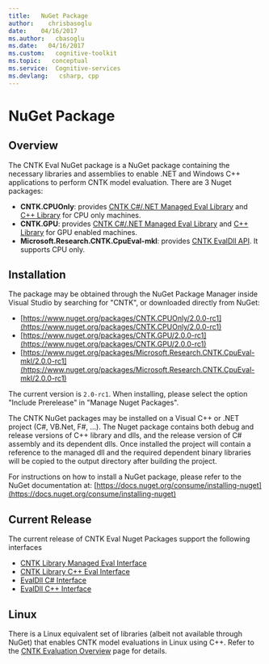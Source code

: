 ```yaml
---
title:   NuGet Package
author:    chrisbasoglu
date:    04/16/2017
ms.author:   cbasoglu
ms.date:   04/16/2017
ms.custom:   cognitive-toolkit
ms.topic:   conceptual
ms.service:  Cognitive-services
ms.devlang:   csharp, cpp
---
```


# NuGet Package

## Overview

The CNTK Eval NuGet package is a NuGet package containing the necessary libraries and assemblies to enable .NET and Windows C++ applications to perform CNTK model evaluation. There are 3 Nuget packages:

* **CNTK.CPUOnly**: provides [CNTK C#/.NET Managed Eval Library](./CNTK-Library-Managed-API.md) and [C++ Library](./CNTK-Library-Native-Eval-Interface.md) for CPU only machines.
* **CNTK.GPU**: provides [CNTK C#/.NET Managed Eval Library](./CNTK-Library-Managed-API.md) and [C++ Library](./CNTK-Library-Native-Eval-Interface.md) for GPU enabled machines.
* **Microsoft.Research.CNTK.CpuEval-mkl**: provides [CNTK EvalDll API](./EvalDll-Evaluation-Overview.md). It supports CPU only.

## Installation
The package may be obtained through the NuGet Package Manager inside Visual Studio by searching for "CNTK", or downloaded directly from NuGet:

* [https://www.nuget.org/packages/CNTK.CPUOnly/2.0.0-rc1](https://www.nuget.org/packages/CNTK.CPUOnly/2.0.0-rc1)   
* [https://www.nuget.org/packages/CNTK.GPU/2.0.0-rc1](https://www.nuget.org/packages/CNTK.GPU/2.0.0-rc1)
* [https://www.nuget.org/packages/Microsoft.Research.CNTK.CpuEval-mkl/2.0.0-rc1](https://www.nuget.org/packages/Microsoft.Research.CNTK.CpuEval-mkl/2.0.0-rc1)

The current version is `2.0-rc1`. When installing, please select the option "Include Prerelease" in "Manage Nuget Packages".

The CNTK NuGet packages may be installed on a Visual C++ or .NET project (C#, VB.Net, F#, ...). The Nuget package contains both debug and release versions of C++ library and dlls, and the release version of C# assembly and its dependent dlls. Once installed the project will contain a reference to the managed dll and the required dependent binary libraries will be copied to the output directory after building the project. 

For instructions on how to install a NuGet package, please refer to the NuGet documentation at:
[https://docs.nuget.org/consume/installing-nuget](https://docs.nuget.org/consume/installing-nuget)

## Current Release
The current release of CNTK Eval Nuget Packages support the following interfaces
* [CNTK Library Managed Eval Interface](./CNTK-Library-Managed-API.md)
* [CNTK Library C++ Eval Interface](./CNTK-Library-Native-Eval-Interface.md)
* [EvalDll C# Interface](./EvalDll-Managed-API.md) 
* [EvalDll C++ Interface](./EvalDll-Native-API.md)

## Linux
There is a Linux equivalent set of libraries (albeit not available through NuGet) that enables CNTK model evaluations in Linux using C++. Refer to the [CNTK Evaluation Overview](./CNTK-Evaluation-Overview.md) page for details.
